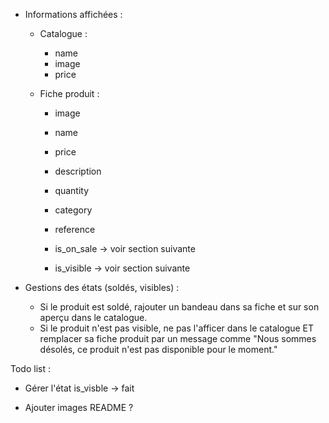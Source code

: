 * Informations affichées :
    - Catalogue :
        - name
        - image
        - price

    - Fiche produit :
        - image
        - name
        - price
        - description
        - quantity
        - category
        - reference

        - is_on_sale -> voir section suivante
        - is_visible -> voir section suivante

* Gestions des états (soldés, visibles) :
    - Si le produit est soldé, rajouter un bandeau dans sa fiche et sur son aperçu
      dans le catalogue.
    - Si le produit n'est pas visible, ne pas l'afficer dans le catalogue
      ET remplacer sa fiche produit par un message comme "Nous sommes désolés,
      ce produit n'est pas disponible pour le moment."

Todo list :
- Gérer l'état is_visble -> fait

- Ajouter images README ?